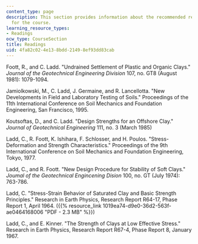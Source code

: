 ```yaml
---
content_type: page
description: This section provides information about the recommended reading material
  for the course.
learning_resource_types:
- Readings
ocw_type: CourseSection
title: Readings
uid: 4fa82c02-4e13-8bdd-2149-8ef93dd83cab
---
```


Foott, R., and C. Ladd. "Undrained Settlement of Plastic and Organic Clays." _Journal of the Geotechnical Engineering Division_ 107, no. GT8 (August 1981): 1079-1094.

Jamiolkowski, M., C. Ladd, J. Germaine, and R. Lancellotta. "New Developments in Field and Laboratory Testing of Soils." Proceedings of the 11th International Conference on Soil Mechanics and Foundation Engineering, San Francisco, 1995.

Koutsoftas, D., and C. Ladd. "Design Strengths for an Offshore Clay." _Journal of Geotechnical Engineering_ 111, no. 3 (March 1985)

Ladd, C., R. Foott, K. Ishihara, F. Schlosser, and H. Poulos. "Stress-Deformation and Strength Characteristics." Proceedings of the 9th International Conference on Soil Mechanics and Foundation Engineering, Tokyo, 1977.

Ladd, C., and R. Foott. "New Design Procedure for Stability of Soft Clays." _Joumal of the Geotechnical Engincening Dision_ 100, no. GT (July 1974): 763-786.

Ladd, C. "Stress-Strain Behavior of Saturated Clay and Basic Strength Principles." Research in Earth Physics, Research Report R64-17, Phase Report 1, April 1964. ({{% resource_link 1019ea74-d9e0-36d2-563f-ae0464168006 "PDF - 2.3 MB" %}})

Ladd, C., and E. Kinner. "The Strength of Clays at Low Effective Stress." Research in Earth Physics, Research Report R67-4, Phase Report 8, January 1967.